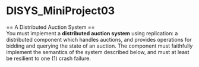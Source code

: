 # DISYS_MiniProject03
== A Distributed Auction System ==    
You must implement a **distributed auction system** using replication:  a distributed component which handles auctions, and provides  operations for bidding and querying the state of an auction. The  component must faithfully implement the semantics of the system  described below, and must at least be resilient to one (1) crash  failure.
